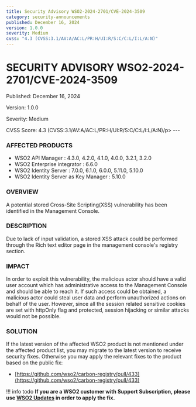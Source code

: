 ```yaml
---
title: Security Advisory WSO2-2024-2701/CVE-2024-3509
category: security-announcements
published: December 16, 2024
version: 1.0.0
severity: Medium
cvss: "4.3 (CVSS:3.1/AV:A/AC:L/PR:H/UI:R/S:C/C:L/I:L/A:N)"
---
```


# SECURITY ADVISORY WSO2-2024-2701/CVE-2024-3509

<p class="doc-info">Published: December 16, 2024</p>
<p class="doc-info">Version: 1.0.0</p>
<p class="doc-info">Severity: Medium</p>
<p class="doc-info">CVSS Score: 4.3 (CVSS:3.1/AV:A/AC:L/PR:H/UI:R/S:C/C:L/I:L/A:N)/p>
---

### AFFECTED PRODUCTS
* WSO2 API Manager : 4.3.0, 4.2.0, 4.1.0, 4.0.0, 3.2.1, 3.2.0
* WSO2 Enterprise integrator : 6.6.0 
* WSO2 Identity Server : 7.0.0, 6.1.0, 6.0.0, 5.11.0, 5.10.0
* WSO2 Identity Server as Key Manager : 5.10.0


### OVERVIEW
A potential stored Cross-Site Scripting(XSS) vulnerability has been identified in the Management Console.


### DESCRIPTION
Due to lack of input validation, a stored XSS attack could be performed through the Rich text editor page in the management console's registry section.

### IMPACT
In order to exploit this vulnerability, the malicious actor should have a valid user account which has administrative access to the Management Console and should be able to reach it. If such access could be obtained, a malicious actor could steal user data and perform unauthorized actions on behalf of the user. However, since all the session related sensitive cookies are set with httpOnly flag and protected, session hijacking or similar attacks would not be possible.

### SOLUTION
If the latest version of the affected WSO2 product is not mentioned under the affected product list, you may migrate to the latest version to receive security fixes. Otherwise you may apply the relevant fixes to the product based on the public fix: 

* [https://github.com/wso2/carbon-registry/pull/433](https://github.com/wso2/carbon-registry/pull/433)

!!! info todo
    **If you are a WSO2 customer with Support Subscription, please use [WSO2 Updates](https://wso2.com/updates/) in order to apply the fix.**


